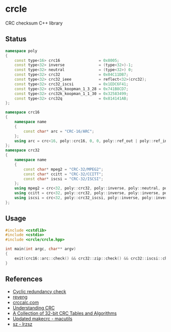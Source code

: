 # crcle
CRC checksum C++ library 

## Status

```cpp
namespace poly
{
	const type<16> crc16                 = 0x8005;
	const type<32> inverse               = (type<32>)-1;
	const type<32> neutral               = (type<32>) 0;
	const type<32> crc32                 = 0x04C11DB7;
	const type<32> crc32_ieee            = reflect<32>(crc32);
	const type<32> crc32_iscsi           = 0x1EDC6F41;
	const type<32> crc32k_koopman_1_3_28 = 0x741B8CD7;
	const type<32> crc32k_koopman_1_1_30 = 0x32583499;
	const type<32> crc32q                = 0x814141AB;
};

namespace crc16
{
	namespace name
	{
		const char* arc = "CRC-16/ARC";
	};
	using arc = crc<16, poly::crc16, 0, 0, poly::ref_out | poly::ref_in, 0xBB3D, &name::arc>;
};
namespace crc32
{
	namespace name
	{
		const char* mpeg2 = "CRC-32/MPEG2";
		const char* ccitt = "CRC-32/CCITT";
		const char* iscsi = "CRC-32/ISCSI";
	};
	using mpeg2 = crc<32, poly::crc32, poly::inverse, poly::neutral, poly::ref_none, 0x0376E6E7, &name::mpeg2>;
	using ccitt = crc<32, poly::crc32, poly::inverse, poly::inverse, poly::ref_none, 0xFC891918, &name::ccitt>;
	using iscsi = crc<32, poly::crc32_iscsi, poly::inverse, poly::inverse, poly::ref_out | poly::ref_in, 0xE3069283, &name::iscsi>;
};
```

## Usage

```cpp
#include <cstdlib>
#include <cstdio>
#include <crcle/crcle.hpp>

int main(int argc, char** argv)
{
	exit(crc16::arc::check() && crc32::zip::check() && crc32::iscsi::check() && crc32::mpeg2::check() && crc32::ccitt::check() ? EXIT_SUCCESS : EXIT_FAILURE);
}
```

## References

- [Cyclic redundancy check](https://en.wikipedia.org/wiki/Cyclic_redundancy_check)
- [reveng](https://sourceforge.net/projects/reveng/)
- [crccalc.com](https://crccalc.com/?crc=123456789&method=CRC-32/MPEG-2&datatype=0&outtype=0)
- [Understanding CRC](http://www.sunshine2k.de/articles/coding/crc/understanding_crc.html)
- [A Collection of 32-bit CRC Tables and Algorithms](http://www.mrob.com/pub/comp/crc-all.html)
- [Updated makecrc - macutils](https://github.com/jopadan/macutils)
- [sz - lrzsz](https://www.ohse.de/uwe/software/lrzsz.html)
